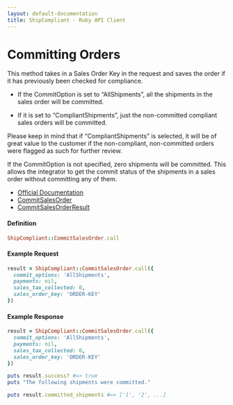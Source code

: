 ```yaml
---
layout: default-documentation
title: ShipCompliant - Ruby API Client
---
```


# Committing Orders

This method takes in a Sales Order Key in the request and saves the order if it
has previously been checked for compliance.

- If the CommitOption is set to “AllShipments”, all the shipments in the sales
  order will be committed.

- If it is set to “CompliantShipments”, just the non-committed compliant sales
  orders will be committed.

Please keep in mind that if “CompliantShipments” is selected, it will be of
great value to the customer if the non-compliant, non-committed orders were
flagged as such for further review.

If the CommitOption is not specified, zero shipments will be committed. This
allows the integrator to get the commit status of the shipments in a sales order
without committing any of them.

- [Official Documentation][official_docs]
- [CommitSalesOrder][commit_sales_order_class]
- [CommitSalesOrderResult][commit_sales_order_result_class]

<h4 class="definition-title">Definition</h4>

```ruby
ShipCompliant::CommitSalesOrder.call
```

<h4 class="definition-title">Example Request</h4>

```ruby
result = ShipCompliant::CommitSalesOrder.call({
  commit_options: 'AllShipments',
  payments: nil,
  sales_tax_collected: 0,
  sales_order_key: 'ORDER-KEY'
})
```

<h4 class="definition-title">Example Response</h4>

```ruby
result = ShipCompliant::CommitSalesOrder.call({
  commit_options: 'AllShipments',
  payments: nil,
  sales_tax_collected: 0,
  sales_order_key: 'ORDER-KEY'
})

puts result.success? #=> true
puts "The following shipments were committed."

puts result.committed_shipments #=> ['1', '2', ...]
```

[official_docs]: https://shipcompliant.desk.com/customer/portal/articles/1452750-api-commitsalesorder-?b_id=2759
[commit_sales_order_class]: ../rdoc/classes/ShipCompliant/CommitSalesOrder.html
[commit_sales_order_result_class]: ../rdoc/classes/ShipCompliant/CommitSalesOrderResult.html
